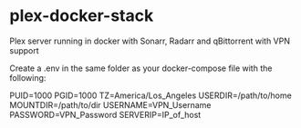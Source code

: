 # plex-docker-stack
Plex server running in docker with Sonarr, Radarr and qBittorrent with VPN support 

Create a .env in the same folder as your docker-compose file with the following:

PUID=1000
PGID=1000
TZ=America/Los_Angeles
USERDIR=/path/to/home
MOUNTDIR=/path/to/dir
USERNAME=VPN_Username
PASSWORD=VPN_Password
SERVERIP=IP_of_host
